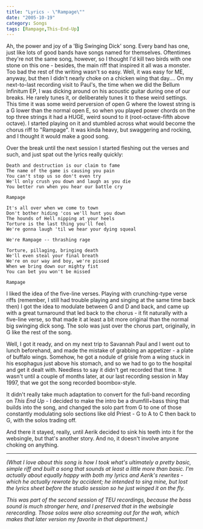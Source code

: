 ```yaml
---
title: "Lyrics - \"Rampage\""
date: "2005-10-19"
category: Songs
tags: [Rampage,This-End-Up]
---
```


Ah, the power and joy of a 'Big Swinging Dick' song. Every band has one, just like lots of good bands have songs named for themselves. Oftentimes they're not the same song, however, so I thought I'd kill two birds with one stone on this one - besides, the main riff that inspired it all was a monster. Too bad the rest of the writing wasn't so easy. Well, it was easy for ME, anyway, but then I didn't nearly choke on a chicken wing that day.... On my next-to-last recording visit to Paul's, the time when we did the Bellum Infinitum EP, I was dicking around on his acoustic guitar during one of our breaks. He rarely tunes it, or deliberately tunes it to these weird settings. This time it was some weird perversion of open G where the lowest string is a G lower than the normal open E, so when you played power chords on the top three strings it had a HUGE, weird sound to it (root-octave-fifth above octave). I started playing on it and stumbled across what would become the chorus riff to "Rampage". It was kinda heavy, but swaggering and rocking, and I thought it would make a good song.

Over the break until the next session I started fleshing out the verses and such, and just spat out the lyrics really quickly:

```
Death and destruction is our claim to fame
The name of the game is causing you pain
You can't stop us so don't even try
We'll only crush you down and laugh as you die
You better run when you hear our battle cry

Rampage

It's all over when we come to town
Don't bother hiding 'cos we'll hunt you down
The hounds of Hell nipping at your heels
Torture is the last thing you'll feel
We're gonna laugh 'til we hear your dying squeal

We're Rampage -- thrashing rage

Torture, pillaging, bringing death
We'll even steal your final breath
We're on our way and boy, we're pissed
When we bring down our mighty fist
You can bet you won't be missed

Rampage
```

I liked the idea of the five-line verses. Playing with crunching-type verse riffs (remember, I still had trouble playing and singing at the same time back then) I got the idea to modulate between G and D and back, and came up with a great turnaround that led back to the chorus - it fit naturally with a five-line verse, so that made it at least a bit more original than the normal big swinging dick song. The solo was just over the chorus part, originally, in G like the rest of the song.

Well, I got it ready, and on my next trip to Savannah Paul and I went out to lunch beforehand, and made the mistake of grabbing an appetizer - a plate of buffalo wings. Somehow, he got a nodule of grisle from a wing stuck in his esophagus just above his stomach, and so we had to go to the hospital and get it dealt with. Needless to say it didn't get recorded that time. It wasn't until a couple of months later, at our last recording session in May 1997, that we got the song recorded boombox-style.

It didn't really take much adaptation to convert for the full-band recording on *This End Up* - I decided to make the intro be a drumfill+bass thing that builds into the song, and changed the solo part from G to one of those constantly modulating solo sections like old Priest - G to A to C then back to G, with the solos trading off.

And there it stayed, really, until Aerik decided to sink his teeth into it for the websingle, but that's another story. And no, it doesn't involve anyone choking on anything.

***

*(What I love about this song is how I took what's ultimately a pretty basic, simple riff and built a song that sounds at least a little more than basic. I'm actually about equally happy with both my lyrics and Aerik's rewrites - which he actually rewrote by accident; he intended to sing mine, but lost the lyrics sheet before the studio session so he just winged it on the fly.*

*This was part of the second session of TEU recordings, because the bass sound is much stronger here, and I preserved that in the websingle rerecording. Those solos were also screaming out for the wah, which makes that later version my favorite in that department.)*
